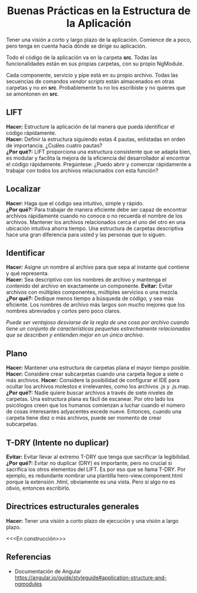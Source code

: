 <h1 align=center>Buenas Prácticas en la Estructura de la Aplicación</h1>

Tener una visión a corto y largo plazo de la aplicación. Comience de a poco, pero tenga en cuenta hacia dónde se dirige su aplicación.

Todo el código de la aplicación va en la carpeta **src**. Todas las funcionalidades están en sus propias carpetas, con su propio NgModule.

Cada componente, servicio y pipe está en su propio archivo. Todas las secuencias de comandos *vendor scripts* están almacenados en otras carpetas y no en **src**. Probablemente tu no los escribiste y no quieres que se amontonen en **src**.

## LIFT

**Hacer:** Estructure la aplicación de tal manera que pueda identificar el código rápidamente.  
**Hacer:** Definir la estructura siguiendo estas 4 pautas, enlistadas en orden de importancia. ¿Cuáles cuatro pautas?  
**¿Por qué?:** LIFT proporciona una estructura consistente que se adapta bien, es modular y facilita la mejora de la eficiencia del desarrollador al encontrar el código rápidamente. Pregúntese: ¿Puedo abrir y comenzar rápidamente a trabajar con todos los archivos relacionados con esta función?


## Localizar

**Hacer:** Haga que el código sea intuitivo, simple y rápido.  
**¿Por qué?:** Para trabajar de manera eficiente debe ser capaz de encontrar archivos rápidamente cuando no conoce o no recuerda el nombre de los archivos. Mantener los archivos relacionados cerca el uno del otro en una ubicación intuitiva ahorra tiempo. Una estructura de carpetas descriptiva hace una gran diferencia para usted y las personas que lo siguen.

## Identificar

**Hacer:** Asigne un nombre al archivo para que sepa al instante qué contiene y qué representa.  
**Hacer:** Sea descriptivo con los nombres de archivo y mantenga el contenido del archivo en exactamente un componente.
**Evitar:** Evitar archivos con múltiples componentes, múltiples servicios o una mezcla.  
**¿Por qué?:** Dedique menos tiempo a búsqueda de código, y sea más eficiente. Los nombres de archivo más largos son mucho mejores que los nombres abreviados y cortos pero poco claros.

*Puede ser ventajoso desviarse de la regla de una cosa por archivo cuando tiene un conjunto de características pequeñas estrechamente relacionadas que se describen y entienden mejor en un único archivo.*

## Plano

**Hacer:** Mantener una estructura de carpetas plana el mayor tiempo posible.  
**Hacer:** Considere crear subcarpetas cuando una carpeta llegue a siete o más archivos.
**Hacer:** Considere la posibilidad de configurar el IDE para ocultar los archivos molestos e irrelevantes, como los archivos .js y .js.map.  
**¿Por qué?:** Nadie quiere buscar archivos a través de siete niveles de carpetas. Una estructura plana es fácil de escanear.  Por otro lado los psicólogos creen que los humanos comienzan a luchar cuando el número de cosas interesantes adyacentes excede nueve. Entonces, cuando una carpeta tiene diez o más archivos, puede ser momento de crear subcarpetas.


## T-DRY (Intente no duplicar)

**Evitar:** Evitar llevar al extremo T-DRY que tenga que sacrificar la legibilidad.  
**¿Por qué?:** Evitar no duplicar (DRY) es importante, pero no crucial si sacrifica los otros elementos del LIFT. Es por eso que se llama T-DRY. Por ejemplo, es redundante nombrar una plantilla hero-view.component.html porque la extensión .html, obviamente es una vista. Pero si algo no es obvio, entonces escribirlo.

## Directrices estructurales generales

**Hacer:** Tener una visión a corto plazo de ejecución y una visión a largo plazo.

<<<En construcción>>>


## Referencias
+ Documentación de Angular  
https://angular.io/guide/styleguide#application-structure-and-ngmodules